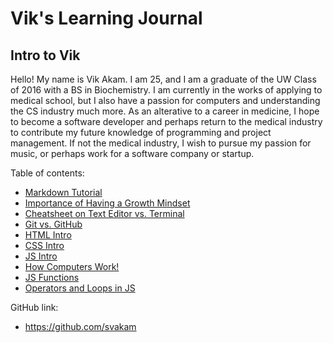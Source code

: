 # Vik's Learning Journal

## Intro to Vik
Hello! My name is Vik Akam. I am 25, and I am a graduate of the UW Class of 2016 with a BS in Biochemistry. I am currently in the works of applying to medical school, but I also have a passion for computers and understanding the CS industry much more. As an alterative to a career in medicine, I hope to become a software developer and perhaps return to the medical industry to contribute my future knowledge of programming and project management. If not the medical industry, I wish to pursue my passion for music, or perhaps work for a software company or startup. 

Table of contents:
- [Markdown Tutorial](markdown.md)
- [Importance of Having a Growth Mindset](growth-mindset.md)
- [Cheatsheet on Text Editor vs. Terminal](cheatsheet.md)
- [Git vs. GitHub](git-github.md)
- [HTML Intro](html.md)
- [CSS Intro](cssintro.md)
- [JS Intro](jsintro.md)
- [How Computers Work!](howcompswork.md)
- [JS Functions](jsfunctions.md)
- [Operators and Loops in JS](operators.md)


GitHub link: 
- https://github.com/svakam